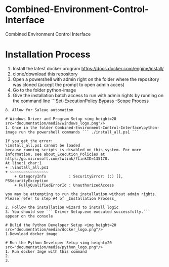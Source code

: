 # Combined-Environment-Control-Interface
Combined Environment Control Interface

# Installation Process
1. Install the latest docker program https://docs.docker.com/engine/install/
2. clone/download this repository
4. Open a powershell with admin right on the folder where the repository was cloned (accept the prompt to open admin acces)
5. Go to the folder python-image
6. Give the installation batch access to run with admin rights by running on the command line ```Set-ExecutionPolicy Bypass -Scope Process
```
8. Allow for Saleae automation

# Windows Driver and Program Setup <img height=20 src="documentation/media/windows_logo.png"/>
1. Once in the folder Combined-Environment-Control-Interface\python-image run the powershell commands ``` ./install_all.ps1 ```

If you get the error:
\install_all.ps1 cannot be loaded 
because running scripts is disabled on this system. For more information, see about_Execution_Policies at https:/go.microsoft.com/fwlink/?LinkID=135170.
At line:1 char:1
+ .\install_all.ps1
+ ~~~~~~~~~~~~~~~~~
    + CategoryInfo          : SecurityError: (:) [], PSSecurityException
    + FullyQualifiedErrorId : UnauthorizedAccess

you may be attempting to run the installation without admin rights. Please refer to step #4 of _Installation Process_

2. Follow the installation wizard to install logic 
3. You should see ``` Driver Setup.exe executed successfully.``` appear on the console

# Bulid the Python Developer Setup <img height=20 src="documentation/media/docker_logo.png"/>
1.Download docker image

# Run the Python Developer Setup <img height=20 src="documentation/media/python_logo.png"/>
1. Run docker Imge with this command
2.
3.

